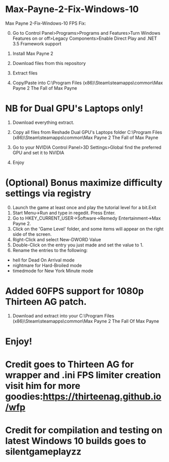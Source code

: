 # Max-Payne-2-Fix-Windows-10
Max Payne 2-Fix-Windows-10
FPS Fix:

0. Go to Control Panel>Programs>Programs and Features>Turn Windows Features on or off>Legacy Components>Enable Direct Play and .NET 3.5 Framework support

1. Install Max Payne 2

2. Download files from this repository

3. Extract files

4. Copy/Paste into C:\Program Files (x86)\Steam\steamapps\common\Max Payne 2 The Fall of Max Payne

# NB for Dual GPU's Laptops only!

1. Download everything extract.

2. Copy all files from Reshade Dual GPU's Laptops folder C:\Program Files (x86)\Steam\steamapps\common\Max Payne 2 The Fall of Max Payne

3. Go to your NVIDIA Control Panel>3D Settings>Global find the preferred GPU and set it to NVIDIA

4. Enjoy

# (Optional) Bonus maximize difficulty settings via registry
0. Launch the game at least once and play the tutorial level for a bit.Exit
1. Start Menu->Run and type in regedit. Press Enter. 
2. Go to HKEY_CURRENT_USER->Software->Remedy Entertainment->Max Payne 2. 
3. Click on the 'Game Level' folder, and some items will appear on the right side of the screen. 
4. Right-Click and select New-DWORD Value 
5. Double-Click on the entry you just made and set the value to 1. 
6. Rename the entries to the following:
* hell for Dead On Arrival mode
* nightmare for Hard-Broiled mode
* timedmode for New York Minute mode

# Added 60FPS support for 1080p Thirteen AG patch.
1. Download and extract into your C:\Program Files (x86)\Steam\steamapps\common\Max Payne 2 The Fall Of Max Payne

# Enjoy!
# Credit goes to Thirteen AG for wrapper and .ini FPS limiter creation visit him for more goodies:https://thirteenag.github.io/wfp
# Credit for compilation and testing on latest Windows 10 builds goes to silentgameplayzz



